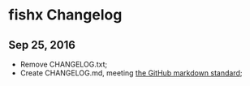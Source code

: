 fishx Changelog
===============

Sep 25, 2016
------------
- Remove CHANGELOG.txt;
- Create CHANGELOG.md, meeting [the GitHub markdown standard](https://github.com/adam-p/markdown-here/wiki/Markdown-Cheatsheet);
